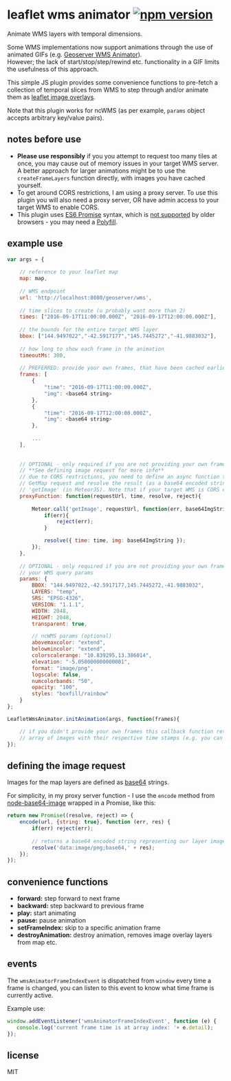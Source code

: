 # leaflet wms animator [![npm version](https://badge.fury.io/js/leaflet-wms-animator.svg)](https://badge.fury.io/js/leaflet-wms-animator)

Animate WMS layers with temporal dimensions.

Some WMS implementations now support animations through the use of animated GIFs 
(e.g. [Geoserver WMS Animator](http://docs.geoserver.org/stable/en/user/tutorials/animreflector.html)).<br/>
However; the lack of start/stop/step/rewind etc. functionality in a GIF limits the usefulness of this approach.

This simple JS plugin provides some convenience functions to pre-fetch a collection of temporal slices 
from WMS to step through and/or animate them as [leaflet image overlays](http://leafletjs.com/reference.html#imageoverlay).

Note that this plugin works for ncWMS (as per example, `params` object accepts arbitrary key/value pairs).

## notes before use

- **Please use responsibly** if you you attempt to request too many tiles at once, you may cause out of memory issues in your target WMS server.
 A better approach for larger animations might be to use the `createFrameLayers` function directly, with images you have cached yourself.
- To get around CORS restrictions, I am using a proxy server. To use this plugin you will also need a proxy server, OR have admin access to your target WMS to enable CORS.
- This plugin uses [ES6 Promise](https://developer.mozilla.org/en/docs/Web/JavaScript/Reference/Global_Objects/Promise) syntax,
 which is [not supported](http://caniuse.com/#feat=promises) by older browsers - you may need a [Polyfill](https://babeljs.io/docs/usage/polyfill/).

## example use
```javascript
var args = {
		
	// reference to your leaflet map
	map: map,
	
	// WMS endpoint
	url: 'http://localhost:8080/geoserver/wms',
	
	// time slices to create (u probably want more than 2)
	times: ["2016-09-17T11:00:00.000Z", "2016-09-17T12:00:00.000Z"],
	
	// the bounds for the entire target WMS layer
	bbox: ["144.9497022","-42.5917177","145.7445272","-41.9883032"],
	
	// how long to show each frame in the animation  
	timeoutMs: 300,
	
	// PREFERRED: provide your own frames, that have been cached earlier:
	frames: [
		{
			"time": "2016-09-17T11:00:00.000Z",
			"img": <base64 string>
		},
		{
            "time": "2016-09-17T12:00:00.000Z",
            "img": <base64 string>
        },
        
        ...
	],
	
	
	// OPTIONAL - only required if you are not providing your own frames
	// **See defining image request for more info**
	// due to CORS restrictions, you need to define an async function to ask your proxy server to make the WMS 
	// GetMap request and resolve the result (as a base64 encoded string). This example is using a call to a server function called 
	// 'getImage' (in MeteorJS). Note that if your target WMS is CORS enabled, you can just define a direct HTTP request here instead.
	proxyFunction: function(requestUrl, time, resolve, reject){
		
		Meteor.call('getImage', requestUrl, function(err, base64ImgString) {
			if(err){
				reject(err);
			}

			resolve({ time: time, img: base64ImgString });
		});
	},
	
	// OPTIONAL - only required if you are not providing your own frames
	// your WMS query params
	params: {
		BBOX: "144.9497022,-42.5917177,145.7445272,-41.9883032",
		LAYERS: "temp",
		SRS: "EPSG:4326",
		VERSION: "1.1.1",
		WIDTH: 2048, 
		HEIGHT: 2048,
		transparent: true,

		// ncWMS params (optional)
		abovemaxcolor: "extend",
		belowmincolor: "extend",
		colorscalerange: "10.839295,13.386014",
		elevation: "-5.050000000000001",
		format: "image/png",
		logscale: false,
		numcolorbands: "50",
		opacity: "100",
		styles: "boxfill/rainbow"
	}
};

LeafletWmsAnimator.initAnimation(args, function(frames){

	// if you didn't provide your own frames this callback function returns the 
	// array of images with their respective time stamps (e.g. you can use timestamps in UI)
});
```

## defining the image request

Images for the map layers are defined as [base64](https://en.wikipedia.org/wiki/Base64) strings. 

For simplicity, in my proxy server function - I use the `encode` method from 
[node-base64-image](https://www.npmjs.com/package/node-base64-image) wrapped in a Promise, like this:

```javascript
return new Promise((resolve, reject) => {
	encode(url, {string: true}, function (err, res) {
		if(err) reject(err);
		
		// returns a base64 encoded string representing our layer image
		resolve('data:image/png;base64,' + res);
	});
});
```

## convenience functions

- <strong>forward:</strong> step forward to next frame
- <strong>backward:</strong> step backward to previous frame
- <strong>play:</strong> start animating
- <strong>pause:</strong> pause animation
- <strong>setFrameIndex:</strong> skip to a specific animation frame
- <strong>destroyAnimation:</strong> destroy animation, removes image overlay layers from map etc.

## events

The `wmsAnimatorFrameIndexEvent` is dispatched from `window` every time a frame is changed, you can listen to this event to know what time frame is currently active.

Example use:

```javascript
window.addEventListener('wmsAnimatorFrameIndexEvent', function (e) {
   console.log('current frame time is at array index: '+ e.detail);
});
```

## license
MIT

